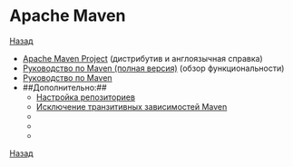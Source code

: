 # Apache Maven

[Назад](../../README.md)

- [Apache Maven Project](http://maven.apache.org/index.html) (дистрибутив и англоязычная справка)
- [Руководство по Maven (полная версия)](https://proselyte.net/tutorials/maven/) (обзор функциональности)
- [Руководство по Maven](http://www.apache-maven.ru)
- ##Дополнительно:##
  - [Настройка репозиториев](https://habr.com/post/339902/)
  - [Исключение транзитивных зависимостей Maven](http://www.javacore.ru/topic/57-maven-spring-struts.htm)
  - []()
  - []()
  - []()
  
 [Назад](../../README.md)
